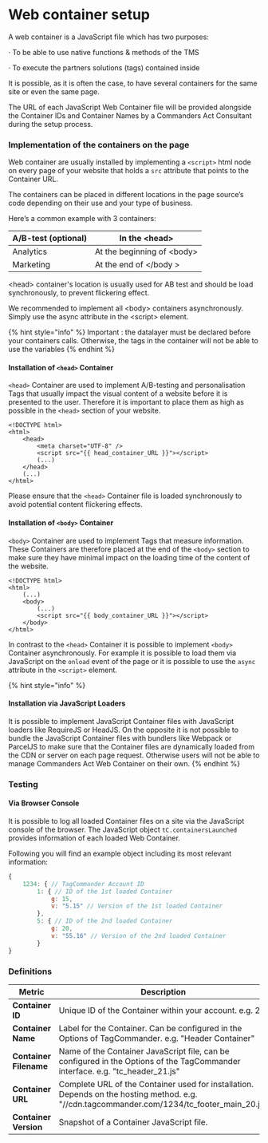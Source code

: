 # Web container setup

A web container is a JavaScript file which has two purposes:

·       To be able to use native functions & methods of the TMS

·       To execute the partners solutions (tags) contained inside

&#x20;

It is possible, as it is often the case, to have several containers for the same site or even the same page.

The URL of each JavaScript Web Container file will be provided alongside the Container IDs and Container Names by a Commanders Act Consultant during the setup process.

### Implementation of the containers on the page

Web container are usually installed by implementing a `<script>` html node on every page of your website that holds a `src` attribute that points to the Container URL.&#x20;

The containers can be placed in different locations in the page source’s code depending on their use and your type of business.

&#x20;

Here’s a common example with 3 containers:     &#x20;

| A/B-test (optional) | In the \<head>              |
| ------------------- | --------------------------- |
| Analytics           | At the beginning of \<body> |
| Marketing           | At the end of \</body >     |

&#x20;

\<head> container's location is usually used for AB test and should be load synchronously, to prevent flickering effect.

We recommended to implement all \<body> containers asynchronously. Simply use the async attribute in the \<script> element.

{% hint style="info" %}
Important : the datalayer must be declared before your containers calls. Otherwise, the tags in the container will not be able to use the variables
{% endhint %}

#### Installation of `<head>` Container

`<head>` Container are used to implement A/B-testing and personalisation Tags that usually impact the visual content of a website before it is presented to the user. Therefore it is important to place them as high as possible in the `<head>` section of your website.

```markup
<!DOCTYPE html>
<html>
    <head>
        <meta charset="UTF-8" />
        <script src="{{ head_container_URL }}"></script>
        (...)
    </head>
    (...)
</html>
```

Please ensure that the `<head>` Container file is loaded synchronously to avoid potential content flickering effects.

#### Installation of `<body>` Container

`<body>` Container are used to implement Tags that measure information. These Containers are therefore placed at the end of the `<body>` section to make sure they have minimal impact on the loading time of the content of the website.

```markup
<!DOCTYPE html>
<html>
    (...)
    <body>
        (...)
        <script src="{{ body_container_URL }}"></script>
    </body>
</html>
```

In contrast to the `<head>` Container it is possible to implement `<body>` Container asynchronously. For example it is possible to load them via JavaScript on the `onload` event of the page or it is possible to use the `async` attribute in the `<script>` element.

{% hint style="info" %}
#### Installation via JavaScript Loaders

It is possible to implement JavaScript Container files with JavaScript loaders like RequireJS or HeadJS. On the opposite it is not possible to bundle the JavaScript Container files with bundlers like Webpack or ParcelJS to make sure that the Container files are dynamically loaded from the CDN or server on each page request. Otherwise users will not be able to manage Commanders Act Web Container on their own.
{% endhint %}

### Testing

#### Via Browser Console

It is possible to log all loaded Container files on a site via the JavaScript console of the browser. The JavaScript object `tC.containersLaunched` provides information of each loaded Web Container.&#x20;

Following you will find an example object including its most relevant information:

```javascript
{
    1234: { // TagCommander Account ID
        1: { // ID of the 1st loaded Container
            g: 15,
            v: "5.15" // Version of the 1st loaded Container
        },
        5: { // ID of the 2nd loaded Container
            g: 20,
            v: "55.16" // Version of the 2nd loaded Container
        }
}
```

### Definitions&#x20;

| Metric                 | Description                                                                                                                                    |
| ---------------------- | ---------------------------------------------------------------------------------------------------------------------------------------------- |
| **Container ID**       | Unique ID of the Container within your account. e.g. 21                                                                                        |
| **Container Name**     | Label for the Container. Can be configured in the Options of TagCommander. e.g. "Header Container"                                             |
| **Container Filename** | Name of the Container JavaScript file, can be configured in the Options of the TagCommander interface. e.g. "tc\_header\_21.js"                |
| **Container URL**      | Complete URL of the Container used for installation. Depends on the hosting method. e.g. "//cdn.tagcommander.com/1234/tc\_footer\_main\_20.js" |
| **Container Version**  | Snapshot of a Container JavaScript file.                                                                                                       |

